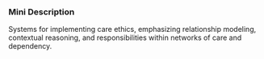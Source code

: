 ### Mini Description

Systems for implementing care ethics, emphasizing relationship modeling, contextual reasoning, and responsibilities within networks of care and dependency.
